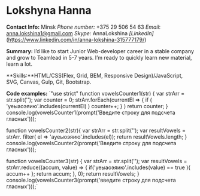 # Lokshyna Hanna

**Contact Info:**
Minsk
*Phone number:* +375 29 506 54 63
*Email*: anna.lokshina1@gmail.com
*Skype:* AnnaLokshina
*[LinkedIn]*(https://www.linkedin.com/in/anna-lokshina-315777179/)

**Summary:** I’d like to start Junior Web-developer career in a stable company and grow to Teamlead in 5-7 years. I’m ready to quickly learn new material, learn a lot.

**Skills:**HTML/CSS(Flex, Grid, BEM, Responsive Design)/JavaScript, SVG, Canvas, Gulp, Git, Bootstrap.

**Code examples:**
`"use strict"
function vowelsCounter1(str) {
    var strArr = str.split('');
    var counter = 0;
     strArr.forEach(currentEl => { 
      if ( 'уеыаоэяию'.includes(currentEl) ) 
        counter++;
    } )
    return counter;
}
console.log(vowelsCounter1(prompt('Введите строку для подсчета гласных')));

function vowelsCounter2(str){
  var strArr = str.split('');
  var resultVowels = strArr. filter( el => 'ауеыоэяию'.includes(el));
  return resultVowels.length;
}
console.log(vowelsCounter2(prompt('Введите строку для подсчета гласных')));

function vowelsCounter3(str) {
  var strArr = str.split('');
  var resultVowels = strArr.reduce((accum, value) => {
    if('уеыаоэяию'.includes(value) == true ){
       accum++
    };
    return accum;
    }, 0);
    return resultVowels;
}
console.log(vowelsCounter3(prompt('введите строку для подсчета гласных')));`



